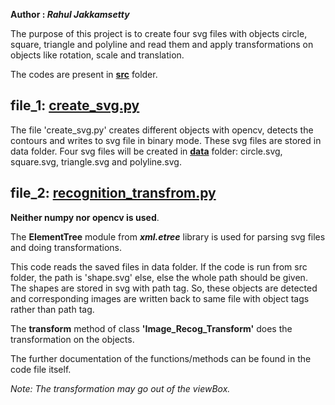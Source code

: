 
**Author : _Rahul Jakkamsetty_**

The purpose of this project is to create four svg files with objects circle, square, triangle and polyline and read them and apply transformations
on objects like rotation, scale and translation.

The codes are present in **[src](https://github.com/Rahul-python/transformations_on_svg/tree/main/src)** folder.
## file_1: [create_svg.py](https://github.com/Rahul-python/transformations_on_svg/blob/main/src/create_svg.py)

The file 'create_svg.py' creates different objects with opencv, detects the contours and writes to svg file in binary mode.
These svg files are stored in data folder.
Four svg files will be created in **[data](https://github.com/Rahul-python/transformations_on_svg/tree/main/data)** folder: circle.svg, square.svg, triangle.svg and polyline.svg.

## file_2: [recognition_transfrom.py](https://github.com/Rahul-python/transformations_on_svg/blob/main/src/recognition_transform.py)

**Neither numpy nor opencv is used**.

The **ElementTree** module from **_xml.etree_** library is used for parsing svg files and doing transformations.

This code reads the saved files in data folder. If the code is run from src folder, the path is 'shape.svg' else,
else the whole path should be given. The shapes are stored in svg with path tag. So, these objects are detected
and corresponding images are written back to same file with object tags rather than path tag.

The **transform** method of class **'Image_Recog_Transform'** does the transformation on the objects.

The further documentation of the functions/methods can be found in the code file itself.

_Note: The transformation may go out of the viewBox._
